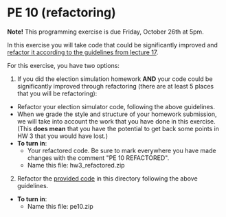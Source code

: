 PE 10 (refactoring)
==============

__Note!__ This programming exercise is due Friday, October 26th at 5pm.

In this exercise you will take code that could be significantly improved and [refactor it according to the guidelines from lecture 17](../lectures/17_coding_qt_deletepoints/codingpractices.md).

For this exercise, you have two options:

1. If you did the election simulation homework __AND__ your code could be significantly improved through refactoring (there are at least 5 places that you will be refactoring):
- Refactor your election simulator code, following the above guidelines.
- When we grade the style and structure of your homework submission, we will take into account the work that you have done in this exercise. (This __does mean__ that you have the potential to get back some points in HW 3 that you would have lost.)
- __To turn in__:
    - Your refactored code. Be sure to mark everywhere you have made changes with the comment "PE 10 REFACTORED".
    - Name this file: hw3_refactored.zip

2. Refactor the [provided code](pe10_code/) in this directory following the above guidelines.
- __To turn in__:
    - Name this file: pe10.zip
